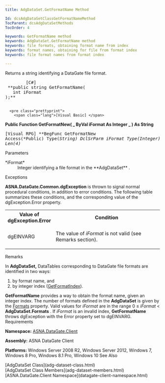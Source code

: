 ```yaml
---
title: AdgDataSet.GetFormatName Method

Id: dcsAdgDataSetClassGetFormatNameMethod
TocParent: dcsAdgDataSetMethods
TocOrder: 4

keywords: GetFormatName method
keywords: AdgDataSet.GetFormatName method
keywords: file formats, obtaining format name from index
keywords: format names, obtaining for file from format index
keywords: file format names from format index

---
```


Returns a string identifying a DataGate file format.
<pre class="prettyprint">
        <span class="lang">[C#]</span>
 **public string GetFormatName(
   int iFormat
);** 
      </pre>
      <pre class="prettyprint">
        <span class="lang">[Visual Basic] </span>
 **Public Function GetFormatNew( _
   ByVal iFormat As Integer _
) As String** 
      </pre>
      <pre class="prettyprint">
        <span class="lang">[Visual RPG]</span>
 **BegFunc GetFormatNew Access(*Public) Type(*String)
   DclSrParm iFormat Type(*Integer) Len(4)** 
      </pre>

Parameters

<dl>
        <dt>
          <span> *iFormat* 
          </span>
        </dt>
        <dd>
          <span />Integer identifying a file format in the **AdgDataSet** .</dd>
</dl>

Exceptions

**ASNA.DataGate.Common.dgException** is thrown to signal normal procedural conditions, in addition to error conditions. The following table summarizes these conditions, and the corresponding value of the dgException.Error property.
<br />

<table class="dtTABLE" id="Table5" x-use-null-cells="x-use-null-cells" style="border-spacing: 0px;     x-cell-content-align: Top" cellspacing="0">
          <col span="1" style="WIDTH: 30%" />
          <col span="1" style="WIDTH: 70%" />
          <tr>
            <th colspan="1" rowspan="1">
							Value of dgException.Error
						</th>
            <th colspan="1" rowspan="1">
							Condition
						</th>
          </tr>
          <tr>
            <td colspan="1" rowspan="1">

dgEINVARG
</td>
            <td colspan="1" rowspan="1">

The value of *iFormat* is not valid (see Remarks section).
</td>
          </tr>
</table>

Remarks

In **AdgDataSet,** DataTables corresponding to DataGate file formats are identified in two ways:

1. by format name, and
2. by integer index ([GetFormatIndex](adg-dataset-class-get-format-index-method.html)).

**GetFormatName** provides a way to obtain the format name, given an integer index. The number of formats defined in the **AdgDataSet** is given by the [Formats](adg-dataset-class-formats-property.html) property. Valid values for *iFormat* are in the range 0 ≤ *iFormat* &lt; **AdgDataSet.Formats** . If *iFormat* is an invalid index, **GetFormatName** throws dgException with the Error property set to dgEINVARG.
Requirements

**Namespace:** [ASNA.DataGate.Client](datagate-client-namespace.html) 

**Assembly:** ASNA DataGate Client

**Platforms:** Windows Server 2008 R2, Windows Server 2012, Windows 7, Windows 8 Pro, Windows 8.1 Pro, Windows 10
See Also

<dl />
      [AdgDataSet Class](adg-dataset-class.html)
      <br />
      [AdgDataSet Class Members](adg-dataset-members.html)
      <br />
      [ASNA.DataGate.Client Namespace](datagate-client-namespace.html)

